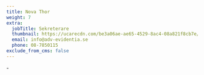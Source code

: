 ```yaml
---
title: Nova Thor
weight: 7
extra:
  jobTitle: Sekreterare
  thumbnail: https://ucarecdn.com/be3a06ae-ae65-4529-8ac4-08a821f8cb7e/
  email: info@adv-evidentia.se
  phone: 08-7850115
exclude_from_cms: false
---
```

\-

